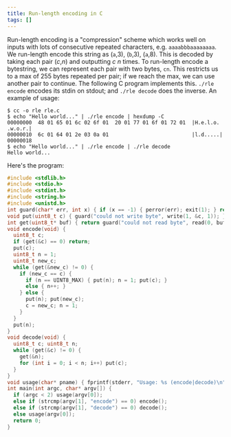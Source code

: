 ```yaml
---
title: Run-length encoding in C
tags: []
---
```


Run-length encoding is a "compression" scheme
which works well on inputs with lots of consecutive repeated characters,
e.g. `aaaabbbaaaaaaaa`.
We run-length encode this string as (`a`,3), (`b`,3), (`a`,8).
This is decoded by taking each pair (_c_,_n_) and outputting _c_ _n_ times.
To run-length encode a bytestring,
we can represent each pair with two bytes, `cn`.
This restricts us to a max of 255 bytes repeated per pair;
if we reach the max, we can use another pair to continue.
The following C program implements this.
`./rle encode` encodes its stdin on stdout;
and `./rle decode` does the inverse.
An example of usage:

```console
$ cc -o rle rle.c
$ echo "Hello world..." | ./rle encode | hexdump -C
00000000  48 01 65 01 6c 02 6f 01  20 01 77 01 6f 01 72 01  |H.e.l.o. .w.o.r.|
00000010  6c 01 64 01 2e 03 0a 01                           |l.d.....|
00000018
$ echo "Hello world..." | ./rle encode | ./rle decode
Hello world...
```

Here's the program:

```c
#include <stdlib.h>
#include <stdio.h>
#include <stdint.h>
#include <string.h>
#include <unistd.h>
int guard(char* err, int x) { if (x == -1) { perror(err); exit(1); } return x; }
void put(uint8_t c) { guard("could not write byte", write(1, &c, 1)); }
int get(uint8_t* buf) { return guard("could not read byte", read(0, buf, 1)); }
void encode(void) {
  uint8_t c;
  if (get(&c) == 0) return;
  put(c);
  uint8_t n = 1;
  uint8_t new_c;
  while (get(&new_c) != 0) {
    if (new_c == c) {
      if (n == UINT8_MAX) { put(n); n = 1; put(c); }
      else { n++; }
    } else {
      put(n); put(new_c);
      c = new_c; n = 1;
    }
  }
  put(n);
}
void decode(void) {
  uint8_t c; uint8_t n;
  while (get(&c) != 0) {
    get(&n);
    for (int i = 0; i < n; i++) put(c);
  }
}
void usage(char* pname) { fprintf(stderr, "Usage: %s (encode|decode)\n", pname); exit(1); }
int main(int argc, char* argv[]) {
  if (argc < 2) usage(argv[0]);
  else if (strcmp(argv[1], "encode") == 0) encode();
  else if (strcmp(argv[1], "decode") == 0) decode();
  else usage(argv[0]);
  return 0;
}
```
